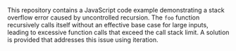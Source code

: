 This repository contains a JavaScript code example demonstrating a stack overflow error caused by uncontrolled recursion.  The `foo` function recursively calls itself without an effective base case for large inputs, leading to excessive function calls that exceed the call stack limit.  A solution is provided that addresses this issue using iteration.